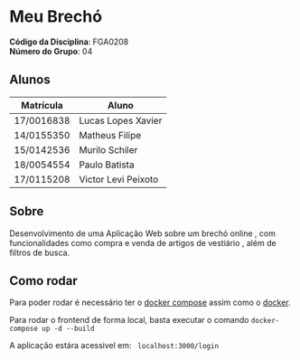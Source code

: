 # Meu Brechó

**Código da Disciplina**: FGA0208<br>
**Número do Grupo**: 04<br>

## Alunos
|Matrícula | Aluno |
| -- | -- |
| 17/0016838  |  Lucas Lopes Xavier |
| 14/0155350  |  Matheus Filipe |
| 15/0142536  |  Murilo Schiler |
| 18/0054554  |  Paulo Batista |
| 17/0115208  |  Victor Levi Peixoto |

## Sobre 
Desenvolvimento de uma Aplicação Web sobre um brechó online , com funcionalidades como compra e venda de artigos de vestiário , além de filtros de busca. 

## Como rodar

Para poder rodar é necessário ter o [docker compose](https://docs.docker.com/compose/install/) assim como o [docker](https://docs.docker.com/engine/install/).

Para rodar o frontend de forma local, basta executar o comando <code>docker-compose up -d --build</code>

A aplicação estára acessivel em: <code> localhost:3000/login </code>
